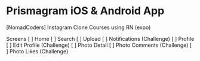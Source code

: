 # Prismagram iOS & Android App

[NomadCoders] Instagram Clone Courses using RN (expo)

Screens
[ ] Home
[ ] Search
[ ] Upload
[ ] Notifications (Challenge)
[ ] Profile
[ ] Edit Profile (Challenge)
[ ] Photo Detail
[ ] Photo Comments (Challenge)
[ ] Photo Likes (Challenge)

